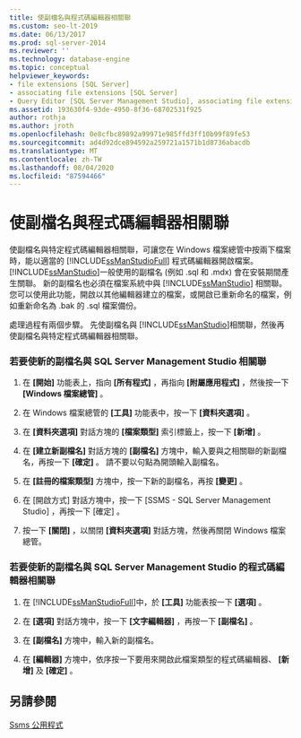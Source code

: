```yaml
---
title: 使副檔名與程式碼編輯器相關聯
ms.custom: seo-lt-2019
ms.date: 06/13/2017
ms.prod: sql-server-2014
ms.reviewer: ''
ms.technology: database-engine
ms.topic: conceptual
helpviewer_keywords:
- file extensions [SQL Server]
- associating file extensions [SQL Server]
- Query Editor [SQL Server Management Studio], associating file extensions
ms.assetid: 193630f4-93de-4950-8f36-68702531f925
author: rothja
ms.author: jroth
ms.openlocfilehash: 0e8cfbc89892a99971e985ffd3ff10b99f89fe53
ms.sourcegitcommit: ad4d92dce894592a259721a1571b1d8736abacdb
ms.translationtype: MT
ms.contentlocale: zh-TW
ms.lasthandoff: 08/04/2020
ms.locfileid: "87594466"
---
```

# <a name="associate-file-extensions-to-a-code-editor"></a>使副檔名與程式碼編輯器相關聯
  使副檔名與特定程式碼編輯器相關聯，可讓您在 Windows 檔案總管中按兩下檔案時，能以適當的 [!INCLUDE[ssManStudioFull](../../includes/ssmanstudiofull-md.md)] 程式碼編輯器開啟檔案。 [!INCLUDE[ssManStudio](../../includes/ssmanstudio-md.md)]一般使用的副檔名 (例如 .sql 和 .mdx) 會在安裝期間產生關聯。 新的副檔名也必須在檔案系統中與 [!INCLUDE[ssManStudio](../../includes/ssmanstudio-md.md)] 相關聯。 您可以使用此功能，開啟以其他編輯器建立的檔案，或開啟已重新命名的檔案，例如重新命名為 .bak 的 .sql 檔案備份。  
  
 處理過程有兩個步驟。 先使副檔名與 [!INCLUDE[ssManStudio](../../includes/ssmanstudio-md.md)]相關聯，然後再使副檔名與特定程式碼編輯器相關聯。  
  
### <a name="to-associate-a-new-file-extension-with-sql-server-management-studio"></a>若要使新的副檔名與 SQL Server Management Studio 相關聯  
  
1.  在 **[開始]** 功能表上，指向 **[所有程式]** ，再指向 **[附屬應用程式]** ，然後按一下 **[Windows 檔案總管]** 。  
  
2.  在 Windows 檔案總管的 **[工具]** 功能表中，按一下 **[資料夾選項]** 。  
  
3.  在 **[資料夾選項]** 對話方塊的 **[檔案類型]** 索引標籤上，按一下 **[新增]** 。  
  
4.  在 **[建立新副檔名]** 對話方塊的 **[副檔名]** 方塊中，輸入要與之相關聯的新副檔名，再按一下 **[確定]** 。 請不要以句點為開頭輸入副檔名。  
  
5.  在 **[註冊的檔案類型]** 方塊中，按一下新的副檔名，再按 **[變更]** 。  
  
6.  在 [開啟方式]  對話方塊中，按一下 [SSMS - SQL Server Management Studio]  ，再按一下 [確定]  。  
  
7.  按一下 **[關閉]** ，以關閉 **[資料夾選項]** 對話方塊，然後再關閉 Windows 檔案總管。  
  
### <a name="to-associate-a-new-file-extension-with-a-code-editor-in-sql-server-management-studio"></a>若要使新的副檔名與 SQL Server Management Studio 的程式碼編輯器相關聯  
  
1.  在 [!INCLUDE[ssManStudioFull](../../includes/ssmanstudiofull-md.md)]中，於 **[工具]** 功能表按一下 **[選項]** 。  
  
2.  在 **[選項]** 對話方塊中，按一下 **[文字編輯器]** ，再按一下 **[副檔名]** 。  
  
3.  在 **[副檔名]** 方塊中，輸入新的副檔名。  
  
4.  在 **[編輯器]** 方塊中，依序按一下要用來開啟此檔案類型的程式碼編輯器、 **[新增]** 及 **[確定]** 。  
  
## <a name="see-also"></a>另請參閱  
 [Ssms 公用程式](../../ssms/ssms-utility.md)  
  
  
